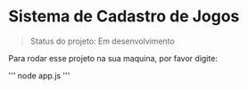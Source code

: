 <h1>Sistema de Cadastro de Jogos</h1>

>Status do projeto: Em desenvolvimento

Para rodar esse projeto na sua maquina, por favor digite:

'''
node app.js
'''
